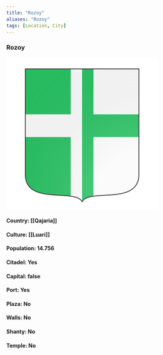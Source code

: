 ```yaml
---
title: "Rozoy"
aliases: "Rozoy"
tags: [Location, City]
---
```

### Rozoy
![](attachment/cf191a8472d71ad3f7a7c337e6e6ac28.svg)

#### Country: [[Qajaria]]

#### Culture: [[Luari]]

#### Population: 14.756

#### Citadel: Yes

#### Capital: false

#### Port: Yes

#### Plaza: No

#### Walls: No

#### Shanty: No

#### Temple: No

